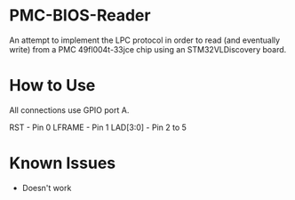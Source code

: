 # PMC-BIOS-Reader
An attempt to implement the LPC protocol in order to read (and eventually write) from a PMC 49fl004t-33jce chip using an STM32VLDiscovery board. 

How to Use
=======

All connections use GPIO port A.

RST - Pin 0
LFRAME - Pin 1
LAD[3:0] - Pin 2 to 5

Known Issues
========
- Doesn't work